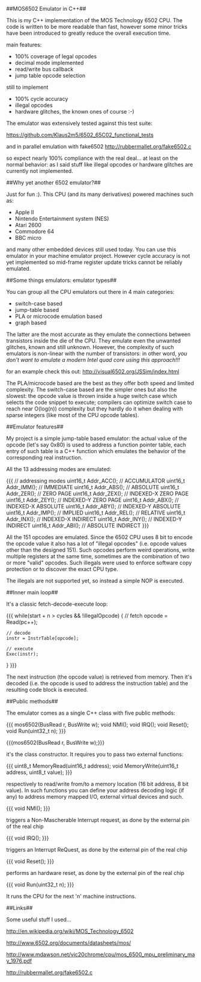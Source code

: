 ##MOS6502 Emulator in C++##

This is my C++ implementation of the MOS Technology 6502 CPU. The code is written to be more readable than fast, however some minor tricks have been introduced to greatly reduce the overall execution time.

main features:

 * 100% coverage of legal opcodes
 * decimal mode implemented
 * read/write bus callback
 * jump table opcode selection

still to implement

 * 100% cycle accuracy
 * illegal opcodes
 * hardware glitches, the known ones of course :-)

The emulator was extensively tested against this test suite:

https://github.com/Klaus2m5/6502_65C02_functional_tests

and in parallel emulation with fake6502 http://rubbermallet.org/fake6502.c

so expect nearly 100% compliance with the real deal... at least on the normal behavior: as I said stuff like illegal opcodes or hardware glitches are currently not implemented. 
 

##Why yet another 6502 emulator?##

Just for fun :). This CPU (and its many derivatives) powered machines such as:

 * Apple II
 * Nintendo Entertainment system (NES)
 * Atari 2600
 * Commodore 64
 * BBC micro

and many other embedded devices still used today. 
You can use this emulator in your machine emulator project. However cycle accuracy is not yet implemented so mid-frame register update tricks cannot be reliably emulated.  


##Some things emulators: emulator types##

You can group all the CPU emulators out there in 4 main categories:

 * switch-case based
 * jump-table based
 * PLA or microcode emulation based
 * graph based

The latter are the most accurate as they emulate the connections between transistors inside the die of the CPU. They emulate even the unwanted glitches, known and still unknown. However, the complexity of such emulators is non-linear with the number of transistors: in other word, *you don't want to emulate a modern Intel quad core using this approach!!!*

for an example check this out: http://visual6502.org/JSSim/index.html 

The PLA/microcode based are the best as they offer both speed and limited complexity.
The switch-case based are the simpler ones but also the slowest: the opcode value is thrown inside a huge switch case which selects the code snippet to execute; compilers can optimize switch case to reach near O(log(n)) complexity but they hardly do it when dealing with sparse integers (like most of the CPU opcode tables). 


##Emulator features##

My project is a simple jump-table based emulator: the actual value of the opcode (let's say 0x80) is used to address a function pointer table, each entry of such table is a C++ function which emulates the behavior of the corresponding real instruction. 

All the 13 addressing modes are emulated:

{{{
// addressing modes
uint16_t Addr_ACC(); // ACCUMULATOR
uint16_t Addr_IMM(); // IMMEDIATE
uint16_t Addr_ABS(); // ABSOLUTE
uint16_t Addr_ZER(); // ZERO PAGE
uint16_t Addr_ZEX(); // INDEXED-X ZERO PAGE
uint16_t Addr_ZEY(); // INDEXED-Y ZERO PAGE
uint16_t Addr_ABX(); // INDEXED-X ABSOLUTE
uint16_t Addr_ABY(); // INDEXED-Y ABSOLUTE
uint16_t Addr_IMP(); // IMPLIED
uint16_t Addr_REL(); // RELATIVE
uint16_t Addr_INX(); // INDEXED-X INDIRECT
uint16_t Addr_INY(); // INDEXED-Y INDIRECT
uint16_t Addr_ABI(); // ABSOLUTE INDIRECT
}}}

All the 151 opcodes are emulated. Since the 6502 CPU uses 8 bit to encode the opcode value it also has a lot of "illegal opcodes" (i.e. opcode values other than the designed 151). Such opcodes perform weird operations, write multiple registers at the same time, sometimes are the combination of two or more "valid" opcodes. Such illegals were used to enforce software copy protection or to discover the exact CPU type. 

The illegals are not supported yet, so instead a simple NOP is executed.


##Inner main loop##

It's a classic fetch-decode-execute loop:

{{{
while(start + n > cycles && !illegalOpcode)
{
	// fetch
	opcode = Read(pc++);
	
	// decode
	instr = InstrTable[opcode];
		
	// execute
	Exec(instr);
}
}}}

The next instruction (the opcode value) is retrieved from memory. Then it's decoded (i.e. the opcode is used to address the instruction table) and the resulting code block is executed.   


##Public methods##
 
The emulator comes as a single C++ class with five public methods:

{{{
mos6502(BusRead r, BusWrite w);
void NMI();
void IRQ();
void Reset();
void Run(uint32_t n);
}}}


{{{mos6502(BusRead r, BusWrite w);}}}

it's the class constructor. It requires you to pass two external functions:

{{{
uint8_t MemoryRead(uint16_t address);
void MemoryWrite(uint16_t address, uint8_t value);
}}}

respectively to read/write from/to a memory location (16 bit address, 8 bit value). In such functions you can define your address decoding logic (if any) to address memory mapped I/O, external virtual devices and such.

{{{
void NMI();
}}}

triggers a Non-Mascherable Interrupt request, as done by the external pin of the real chip

{{{
void IRQ();
}}}

triggers an Interrupt ReQuest, as done by the external pin of the real chip

{{{
void Reset();
}}}

performs an hardware reset, as done by the external pin of the real chip

{{{
void Run(uint32_t n);
}}}

It runs the CPU for the next 'n' machine instructions.

##Links##

Some useful stuff I used...

http://en.wikipedia.org/wiki/MOS_Technology_6502

http://www.6502.org/documents/datasheets/mos/

http://www.mdawson.net/vic20chrome/cpu/mos_6500_mpu_preliminary_may_1976.pdf

http://rubbermallet.org/fake6502.c



